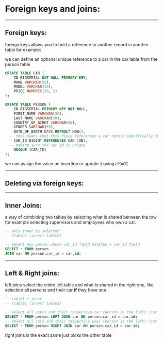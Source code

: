 <!-- @format -->

# Foreign keys and joins:

---

## Foreign keys:

foreign keys allows you to hold a reference to another record in another table for example:

we can define an optional unique reference to a car in the car table from the person table

```sql
CREATE TABLE CAR (
	ID BIGSERIAL NOT NULL PRIMARY KEY,
	MAKE VARCHAR(50),
	MODEL VARCHAR(50),
	PRICE NUMERIC(19, 2)
);

CREATE TABLE PERSON (
	ID BIGSERIAL PRIMARY KEY NOT NULL,
	FIRST_NAME VARCHAR(50),
	LAST_NAME VARCHAR(50),
	COUNTRY_OF_BIRHT VARCHAR(50),
	GENDER VARCHAR(50),
	DATE_OF_BIRTH DATE DEFAULT NOW(),
  -- this means that this field references a car record specifically the id column
	CAR_ID BIGINT REFERENCES CAR (ID),
  -- making sure the car id is unique
	UNIQUE (CAR_ID)
);
```

we can assign the value on insertion or update it using `UPDATE`

---

## Deleting via foreign keys:

---

## Inner Joins:

a way of combining two tables by selecting what is shared between the tow for example selecting supervisors and employees who own a car.

```sql
-- only inner is selected
-- (table1 (inner) table2)
```

```sql
-- select any person whose car_id field matches a car id field
SELECT * FROM person
JOIN car ON person.car_id = car.id;
```

---

## Left & Right joins:

left joins select the entire left table and what is shared in the right one, like selection all persons and their car **if** they have one.

```sql
-- table1 + inner
-- (table1 (inner) table2)
```

```sql
-- select all users and their respective car (person is the left) (car is the right)
SELECT * FROM person LEFT JOIN car ON person.car_id = car.id;
-- select all cars and their respective user (person is the left) (car is the right)
SELECT * FROM person RIGHT JOIN car ON person.car_id = car.id;
```

right joins is the exact same just picks the other table
